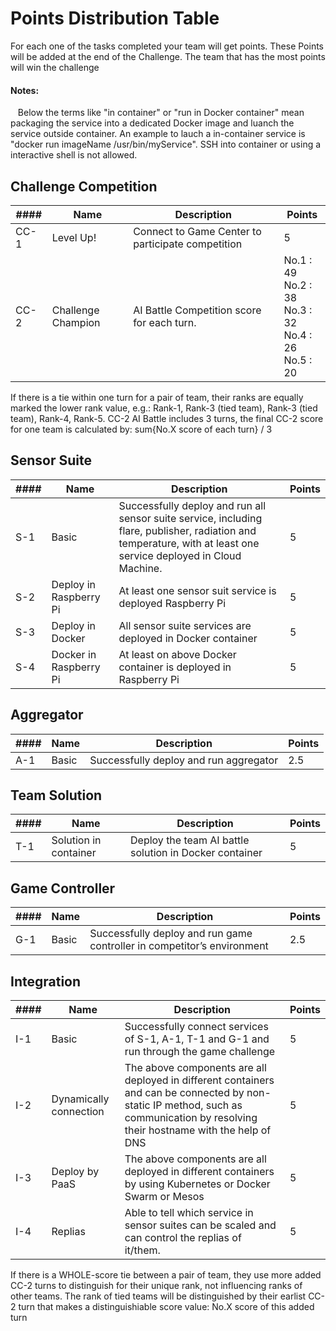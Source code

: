 
# Points Distribution Table

For each one of the tasks completed your team will get points. These Points will
be added at the end of the Challenge. The team that has the most points will win
 the challenge
 
#### Notes:
    Below the terms like "in container" or "run in Docker container" mean packaging the service into a dedicated Docker image and luanch the service outside container. An example to lauch a in-container service is "docker run imageName /usr/bin/myService". SSH into container or using a interactive shell is not allowed.


## Challenge Competition

|####|Name|Description|Points|
|----|----|-----------|------|
|CC-1|Level Up!|Connect to Game Center to participate competition| 5|
|CC-2|Challenge Champion|AI Battle Competition score for each turn. | No.1 : 49<br> No.2 : 38<br> No.3 : 32<br> No.4 : 26<br> No.5 : 20|

If there is a tie within one turn for a pair of team, their ranks are equally marked the lower rank value, e.g.: Rank-1, Rank-3 (tied team), Rank-3 (tied team), Rank-4, Rank-5.
CC-2 AI Battle includes 3 turns, the final CC-2 score for one team is calculated by: sum{No.X score of each turn} / 3

## Sensor Suite

|####|Name|Description|Points|
|----|----|-----------|------|
|S-1 |Basic|Successfully deploy and run all sensor suite service, including flare, publisher, radiation and temperature, with at least one service deployed in Cloud Machine. |5|
|S-2 |Deploy in Raspberry Pi| At least one sensor suit service is deployed Raspberry Pi|5|
|S-3 |Deploy in Docker|All sensor suite services are deployed in Docker container|5|
|S-4 |Docker in Raspberry Pi|At least on above Docker container is deployed in Raspberry Pi|5|

## Aggregator

|####|Name|Description|Points|
|----|----|-----------|------|
|A-1|Basic| Successfully deploy and run aggregator|2.5|


## Team Solution

|####|Name|Description|Points|
|----|----|-----------|------|
|T-1 |Solution in container|Deploy the team AI battle solution in Docker container|5|


## Game Controller

|####|Name|Description|Points|
|----|----|-----------|------|
|G-1|Basic|Successfully deploy and run game controller in competitor’s environment|2.5|


## Integration

|####|Name|Description|Points|
|----|----|-----------|------|
|I-1|Basic| Successfully connect services of S-1, A-1, T-1 and G-1 and run through the game challenge|5|
|I-2|Dynamically connection| The above components are all deployed in different containers and can be connected by non-static IP method, such as communication by resolving their hostname with the help of DNS|5|
|I-3|Deploy by PaaS|The above components are all deployed in different containers by using Kubernetes or Docker Swarm or Mesos|5|
|I-4|Replias|Able to tell which service in sensor suites can be scaled and can control the replias of it/them.|5|

If there is a WHOLE-score tie between a pair of team, they use more added CC-2 turns to distinguish for their unique rank, not influencing ranks of other teams.
The rank of tied teams will be distinguished by their earlist CC-2 turn that makes a distinguishiable score value: No.X score of this added turn


